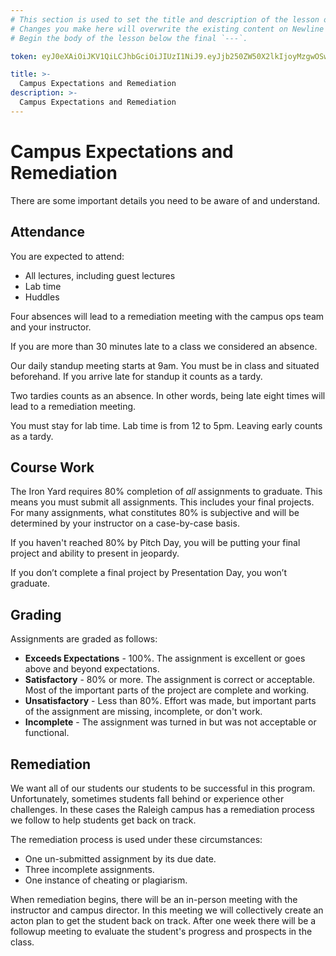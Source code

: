 ```yaml
---
# This section is used to set the title and description of the lesson on Newline. Do not edit `token`.
# Changes you make here will overwrite the existing content on Newline when synced via Github.
# Begin the body of the lesson below the final `---`.

token: eyJ0eXAiOiJKV1QiLCJhbGciOiJIUzI1NiJ9.eyJjb250ZW50X2lkIjoyMzgwOSwiY29udGVudF90eXBlIjoiTGVzc29uIn0.txMEcZCD070a_l8eSQcQNlzGEfb82wisJgCASC9Py90

title: >-
  Campus Expectations and Remediation
description: >-
  Campus Expectations and Remediation
---
```

# Campus Expectations and Remediation

There are some important details you need to be aware of and understand.

## Attendance

You are expected to attend:

* All lectures, including guest lectures
* Lab time
* Huddles

Four absences will lead to a remediation meeting with the campus ops team and your instructor.

If you are more than 30 minutes late to a class we considered an absence.

Our daily standup meeting starts at 9am. You must be in class and situated beforehand. If you arrive late for standup it counts as a tardy.

Two tardies counts as an absence. In other words, being late eight times will lead to a remediation meeting.

You must stay for lab time. Lab time is from 12 to 5pm. Leaving early counts as a tardy.

## Course Work

The Iron Yard requires 80% completion of _all_ assignments to graduate. This means you must submit all assignments. This includes your final projects. For many assignments, what constitutes 80% is subjective and will be determined by your instructor on a case-by-case basis. 

If you haven't reached 80% by Pitch Day, you will be putting your final project and ability to present in jeopardy.

If you don’t complete a final project by Presentation Day, you won’t graduate.

## Grading

Assignments are graded as follows:

* **Exceeds Expectations** - 100%. The assignment is excellent or goes above and beyond expectations.
* **Satisfactory** - 80% or more. The assignment is correct or acceptable. Most of the important parts of the project are complete and working.
* **Unsatisfactory** - Less than 80%. Effort was made, but important parts of the assignment are missing, incomplete, or don't work.
* **Incomplete** - The assignment was turned in but was not acceptable or functional.

## Remediation 

We want all of our students our students to be successful in this program. Unfortunately, sometimes students fall behind or experience other challenges. In these cases the Raleigh campus has a remediation process we follow to help students get back on track.

The remediation process is used under these circumstances:

* One un-submitted assignment by its due date.
* Three incomplete assignments.
* One instance of cheating or plagiarism.

When remediation begins, there will be an in-person meeting with the instructor and campus director. In this meeting we will collectively create an acton plan to get the student back on track. After one week there will be a followup meeting to evaluate the student's progress and prospects in the class.
